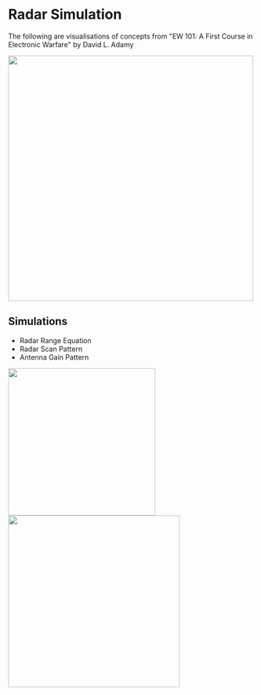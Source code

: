 # Radar Simulation
The following are visualisations of concepts from "EW 101: A First Course in Electronic Warfare" by David L. Adamy

<img align="" width="500" src="https://github.com/blackmirag3/Radar/assets/78994143/487a6352-44f3-4447-928d-349ccd66da0d">

## Simulations
- Radar Range Equation
- Radar Scan Pattern
- Antenna Gain Pattern


<img align="left" height="300" src="https://github.com/blackmirag3/Radar/assets/78994143/36a2b8de-5eb3-4f34-a9ec-aed5f2ba8eb1">
<img align="" height="350" src="https://github.com/blackmirag3/Radar/assets/78994143/7f7418b4-56cb-471e-9adc-66500c8732da">
